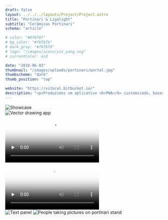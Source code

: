 ```yaml
---
draft: false
layout: ../../../layouts/Project/Project.astro
title: "Portinari & Ligalight"
subtitle: "Cerâmicas Portinari"
schema: "article"

# color: "#0f0f0f"
# bg_color: "#f8fbfb"
# dark_gray: "#f8f8f8"
# logo: "/images/icons/yin_yang.svg"
# currentColor: asd

date: "2018-06-03"
thumbnail: "/images/uploads/portinari/portal.jpg"
thumbscheme: "dark"
thumb_position: "top"

website: "https://vitocal.bitbucket.io/"
description: "<p>Produzimos um aplicativo <b>PWA</b> customizado, baseado na idéia <i>“faça vc mesmo”</i>, permitindo que cada pessoa crie seu próprio desenho nos panéis de entrada do stand através de um IPad.</p><p>Transformando paredes em panéis criativos, uma ferramenta digital que preserva a espontaneidade e interatividade.</p>"
---
```


<div class="gallery">
  <img src="/images/portinari/thumb.jpg" alt="Showcase" />
  <div class="container grid browser-mask">
    <div class="cellphone margin:auto pad:big">
      <div class="marvel-device ipad landscape">
          <div class="camera"></div>
          <div class="screen">
              <img src="/images/portinari/screen.png" alt="Vector drawing app" />
              <!-- <img src="//images/portinari/uploads/portinari/screen.png" alt="Vector drawing app" /> -->
          </div>
          <div class="home"></div>
      </div>
    </div>
  </div>
<!--
  <div class="browser-mask">
    <div class="browser-screen appearFromBottom :play">
      img src="/images/portinari/admin.png" alt="Administrator screen
    </div>
  </div>
-->
  <video poster='/images/portinari/tree_poster.jpg' preload="none"
        controls src='/images/portinari/tree.mp4' type="video/mp4"></video>

  <div class="gallery-columns">
    <div>
        <video poster='/images/portinari/user_poster.jpg' preload="none"
          controls src='/images/portinari/user.mp4' type="video/mp4"></video>
    </div>
    <div>
        <img src="/images/portinari/text.jpg" alt="Text panel" />
        <img src="/images/portinari/t2.jpg" alt="People taking pictures on portinari stand" />
    </div>
  </div>
</div>
